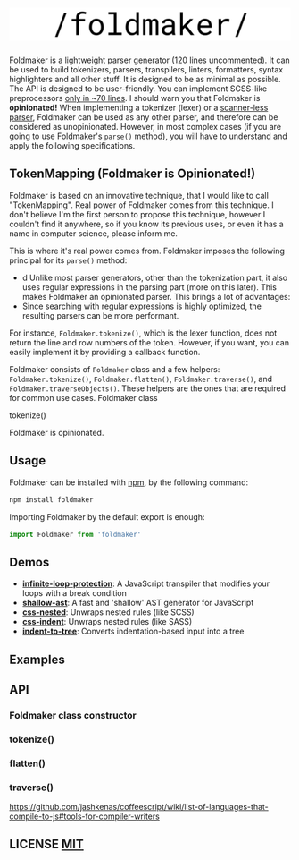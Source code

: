 # ![](logo.png)
Foldmaker is a lightweight parser generator (120 lines uncommented). It can be used to build tokenizers, parsers, transpilers, linters, formatters, syntax highlighters and all other stuff. It is designed to be as minimal as possible. The API is designed to be user-friendly. You can implement SCSS-like preprocessors [only in ~70 lines](https://github.com/foldmaker/css-nested). I should warn you that Foldmaker is **opinionated!** When implementing a tokenizer (lexer) or a [scanner-less parser](https://en.wikipedia.org/wiki/Scannerless_parsing), Foldmaker can be used as any other parser, and therefore can be considered as unopinionated. However, in most complex cases (if you are going to use Foldmaker's `parse()` method), you will have to understand and apply the following specifications.

## TokenMapping (Foldmaker is Opinionated!)
Foldmaker is based on an innovative technique, that I would like to call "TokenMapping". Real power of Foldmaker comes from this technique. I don't believe I'm the first person to propose this technique, however I couldn't find it anywhere, so if you know its previous uses, or even it has a name in computer science, please inform me. 



This is where it's real power comes from. Foldmaker imposes the following principal for its `parse()` method:
- d
Unlike most parser generators, other than the tokenization part, it also uses regular expressions in the parsing part (more on this later). This makes Foldmaker an opinionated parser. This brings a lot of advantages: 
- Since searching with regular expressions is highly optimized, the resulting parsers can be more performant.





 For instance, `Foldmaker.tokenize()`, which is the lexer function, does not return the line and row numbers of the token. However, if you want, you can easily implement it by providing a callback function.


Foldmaker consists of `Foldmaker` class and a few helpers: `Foldmaker.tokenize()`, `Foldmaker.flatten()`, `Foldmaker.traverse()`, and `Foldmaker.traverseObjects()`. These helpers are the ones that are required for common use cases. Foldmaker class

tokenize()


Foldmaker is opinionated.
## Usage

Foldmaker can be installed with [npm](https://docs.npmjs.com/getting-started/what-is-npm), by the following command:

```sh
npm install foldmaker
```
Importing Foldmaker by the default export is enough:

```js
import Foldmaker from 'foldmaker'
```
## Demos

- **[infinite-loop-protection](https://github.com/foldmaker/infinite-loop-protection)**: A JavaScript transpiler that modifies your loops with a break condition
- **[shallow-ast](https://github.com/foldmaker/shallow-ast)**: A fast and 'shallow' AST generator for JavaScript
- **[css-nested](https://github.com/foldmaker/css-nested)**: Unwraps nested rules (like SCSS)
- **[css-indent](https://github.com/foldmaker/css-indent)**: Unwraps nested rules (like SASS)
- **[indent-to-tree](https://github.com/foldmaker/indent-to-tree)**: Converts indentation-based input into a tree


## Examples
## API

### Foldmaker class constructor
### tokenize()
### flatten()
### traverse()

https://github.com/jashkenas/coffeescript/wiki/list-of-languages-that-compile-to-js#tools-for-compiler-writers

## LICENSE [MIT](LICENSE)
